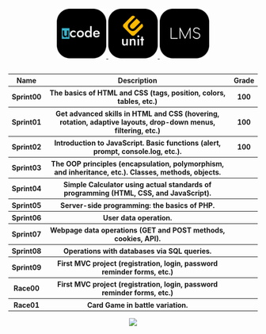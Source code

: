 <head>
    <p align="center">
        <a href="https://ucode.world/en/" target="_blank">
            <img src="https://github.com/NogaKazaha/NogaKazaha/blob/master/img/Header/ucode.png" height="100px">
        </a>
        <a href="https://unitfactory.net/" target="_blank">
            <img src="https://github.com/NogaKazaha/NogaKazaha/blob/master/img/Header/unit.png" height="100px">
        </a>
        <a href="https://lms.ucode.world/users/plitovka/" target="_blank">
            <img src="https://github.com/NogaKazaha/NogaKazaha/blob/master/img/Header/lms.png" height="100px">
        </a>
    </p>
</head>

<body>
    <table width="100%" border="0" cellpadding="3" align="left">  
        <tr>
            <th>Name</th>
            <th>Description</th>
            <th>Grade</th>
        </tr>
        <tr>
            <th>Sprint00</th>
            <th>The basics of HTML and CSS (tags, position, colors, tables, etc.)</th>
            <th>100</th>
        </tr>
        <tr>
            <th>Sprint01</th>
            <th>Get advanced skills in HTML and CSS (hovering, rotation, adaptive layouts, drop-down menus, filtering, etc.)</th>
            <th>100</th>
        </tr>
        <tr>
            <th>Sprint02</th>
            <th>Introduction to JavaScript. Basic functions (alert, prompt, console.log, etc.).</th>
            <th>100</th>
        </tr>
        <tr>
            <th>Sprint03</th>
            <th>The OOP principles (encapsulation, polymorphism, and inheritance, etc.). Classes, methods, objects.</th>
            <th></th>
        </tr>
        <tr>
            <th>Sprint04</th>
            <th>Simple Calculator using actual standards of programming (HTML, CSS, and JavaScript).</th>
            <th></th>
        </tr>
        <tr>
            <th>Sprint05</th>
            <th>Server-side programming: the basics of PHP.</th>
            <th></th>
        </tr>
        <tr>
            <th>Sprint06</th>
            <th>User data operation.</th>
            <th></th>
        </tr>
        <tr>
            <th>Sprint07</th>
            <th>Webpage data operations (GET and POST methods, cookies, API).</th>
            <th></th>
        </tr>
        <tr>
            <th>Sprint08</th>
            <th>Operations with databases via SQL queries.</th>
            <th></th>
        </tr>
        <tr>
            <th>Sprint09</th>
            <th>First MVC project (registration, login, password reminder forms, etc.)</th>
            <th></th>
        </tr>
        <tr>
            <th>Race00</th>
            <th>First MVC project (registration, login, password reminder forms, etc.)</th>
            <th></th>
        </tr>
        <tr>
            <th>Race01</th>
            <th>Card Game in battle variation.</th>
            <th></th>
        </tr>
        <tr>
    </table>
</body>

<footer>
<p align="center"><img src="https://emojis.slackmojis.com/emojis/images/1531849430/4246/blob-sunglasses.gif?1531849430" width="30"></p>
</footer>
